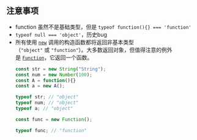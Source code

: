 ## 注意事项
- function 虽然不是基础类型，但是 `typeof function(){} === 'function'`
- `typeof null === 'object'`，历史bug
- 所有使用 [`new`](https://developer.mozilla.org/zh-CN/docs/Web/JavaScript/Reference/Operators/new) 调用的构造函数都将返回非基本类型（`"object"` 或 `"function"`）。大多数返回对象，但值得注意的例外是 [`Function`](https://developer.mozilla.org/zh-CN/docs/Web/JavaScript/Reference/Global_Objects/Function)，它返回一个函数。
  ```javascript
  const str = new String("String");
  const num = new Number(100);
  const A = function(){}
  const a = new A();
  
  typeof str; // "object"
  typeof num; // "object"
  typeof a; // "object"
  
  const func = new Function();
  
  typeof func; // "function"
  ```